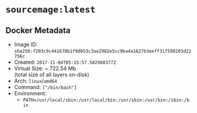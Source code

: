 # `sourcemage:latest`

## Docker Metadata

- Image ID: `sha256:f203c9c441678b1f9d053c3ae2982e5cc9ba4a1627b3eeff31f508203d22756c`
- Created: `2017-11-04T05:15:57.582988377Z`
- Virtual Size: ~ 722.54 Mb  
  (total size of all layers on-disk)
- Arch: `linux`/`amd64`
- Command: `["/bin/bash"]`
- Environment:
  - `PATH=/usr/local/sbin:/usr/local/bin:/usr/sbin:/usr/bin:/sbin:/bin`
